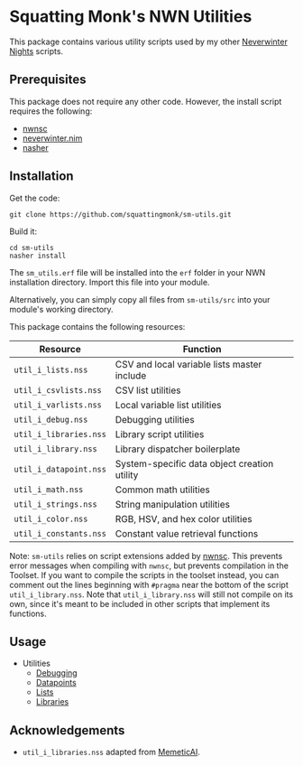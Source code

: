 # Squatting Monk's NWN Utilities
This package contains various utility scripts used by my other [Neverwinter
Nights](http://neverwinternights.info) scripts.

## Prerequisites
This package does not require any other code. However, the install script
requires the following:

- [nwnsc](https://gitlab.com/glorwinger/nwnsc)
- [neverwinter.nim](https://github.com/niv/neverwinter.nim)
- [nasher](https://github.com/squattingmonk/nasher)

## Installation
Get the code:
```
git clone https://github.com/squattingmonk/sm-utils.git
```

Build it:
```
cd sm-utils
nasher install
```

The `sm_utils.erf` file will be installed into the `erf` folder in your NWN
installation directory. Import this file into your module.

Alternatively, you can simply copy all files from `sm-utils/src` into your
module's working directory.

This package contains the following resources:

| Resource               | Function                                     |
| ---------------------- | -------------------------------------------- |
| `util_i_lists.nss`     | CSV and local variable lists master include  |
| `util_i_csvlists.nss`  | CSV list utilities                           |
| `util_i_varlists.nss`  | Local variable list utilities                |
| `util_i_debug.nss`     | Debugging utilities                          |
| `util_i_libraries.nss` | Library script utilities                     |
| `util_i_library.nss`   | Library dispatcher boilerplate               |
| `util_i_datapoint.nss` | System-specific data object creation utility |
| `util_i_math.nss`      | Common math utilities                        |
| `util_i_strings.nss`   | String manipulation utilities                |
| `util_i_color.nss`     | RGB, HSV, and hex color utilities            |
| `util_i_constants.nss` | Constant value retrieval functions           |

Note: `sm-utils` relies on script extensions added by
[nwnsc](https://github.com/nwneetools/nwnsc). This prevents error messages when
compiling with `nwnsc`, but prevents compilation in the Toolset. If you want to
compile the scripts in the toolset instead, you can comment out the lines
beginning with `#pragma` near the bottom of the script `util_i_library.nss`.
Note that `util_i_library.nss` will still not compile on its own, since it's
meant to be included in other scripts that implement its functions.

## Usage
- Utilities
  - [Debugging](docs/debugging.md)
  - [Datapoints](docs/datapoints.md)
  - [Lists](docs/lists.md)
  - [Libraries](docs/libraries.md)

## Acknowledgements
- `util_i_libraries.nss` adapted from
  [MemeticAI](https://sourceforge.net/projects/memeticai/).
